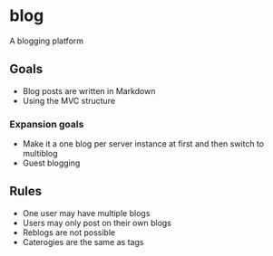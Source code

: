 # blog
A blogging platform

## Goals
* Blog posts are written in Markdown
* Using the MVC structure

### Expansion goals
* Make it a one blog per server instance at first and then switch to multiblog
* Guest blogging

## Rules
* One user may have multiple blogs
* Users may only post on their own blogs
* Reblogs are not possible
* Caterogies are the same as tags
